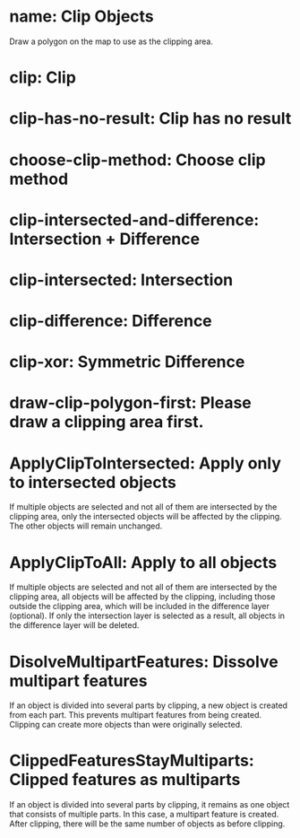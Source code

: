﻿# name:	Clip Objects

Draw a polygon on the map to use as the clipping area.

# clip: Clip

# clip-has-no-result: Clip has no result

# choose-clip-method: Choose clip method

# clip-intersected-and-difference: Intersection + Difference

# clip-intersected:	Intersection

# clip-difference: Difference

# clip-xor:	Symmetric Difference

# draw-clip-polygon-first: Please draw a clipping area first.

# ApplyClipToIntersected: Apply only to intersected objects

If multiple objects are selected and not all of them are intersected by the clipping
area, only the intersected objects will be affected by the clipping. The other objects
will remain unchanged.

# ApplyClipToAll: Apply to all objects

If multiple objects are selected and not all of them are intersected by the clipping
area, all objects will be affected by the clipping, including those outside the clipping
area, which will be included in the difference layer (optional). If only the intersection
layer is selected as a result, all objects in the difference layer will be deleted.

# DisolveMultipartFeatures: Dissolve multipart features

 If an object is divided into several parts by clipping, a new object is created from each
part. This prevents multipart features from being created. Clipping can create more objects
than were originally selected.

# ClippedFeaturesStayMultiparts:	Clipped features as multiparts

If an object is divided into several parts by clipping, it remains as one object that consists
of multiple parts. In this case, a multipart feature is created. After clipping, there will be
the same number of objects as before clipping. 
